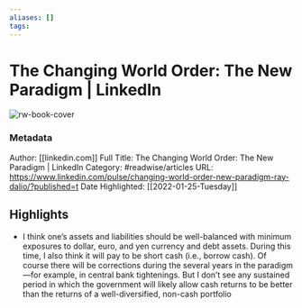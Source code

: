 ```yaml
---
aliases: []
tags:
---
```

# The Changing World Order: The New Paradigm | LinkedIn

![rw-book-cover](https://readwise-assets.s3.amazonaws.com/static/images/article1.be68295a7e40.png)
### Metadata
Author: [[linkedin.com]]
Full Title: The Changing World Order: The New Paradigm | LinkedIn
Category: #readwise/articles
URL: https://www.linkedin.com/pulse/changing-world-order-new-paradigm-ray-dalio/?published=t
Date Highlighted: [[2022-01-25-Tuesday]]

## Highlights
- I think one’s assets and liabilities should be well-balanced with minimum exposures to dollar, euro, and yen currency and debt assets. During this time, I also think it will pay to be short cash (i.e., borrow cash). Of course there will be corrections during the several years in the paradigm—for example, in central bank tightenings. But I don’t see any sustained period in which the government will likely allow cash returns to be better than the returns of a well-diversified, non-cash portfolio

